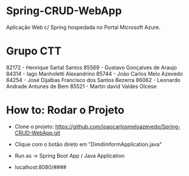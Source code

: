 # Spring-CRUD-WebApp
Aplicação Web c/ Spring hospedada no Portal Microsoft Azure.

# Grupo CTT

82172 - Henrique Sartal Santos
85569 - Gustavo Gonçalves de Araujo
84314 - Iago Manholetti Alexandrino
85744 - João Carlos Melo Azevedo
84254 - José Dijalbas Francisco dos Santos Bezerra
86062 - Leonardo Andrade Antunes de Bem
85521 - Martin david Valdes Olcese

# How to: Rodar o Projeto

- Clone o projeto:
  https://github.com/joaocarlosmeloazevedo/Spring-CRUD-WebApp.git

- Clique com o botão direto em "DimdimformApplication.java"

- Run as -> Spring Boot App / Java Application

- localhost:8080/####
